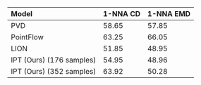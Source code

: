 | Model | 1-NNA CD | 1-NNA EMD | 
|:------|:--------|:-----------|
| PVD |   58.65 | 57.85| 
| PointFlow | 63.25 | 66.05 |
| LION      | 51.85 | 48.95 |
| IPT (Ours) (176 samples)|  54.95|  48.96|
| IPT (Ours) (352 samples)|  63.92|  50.28|


